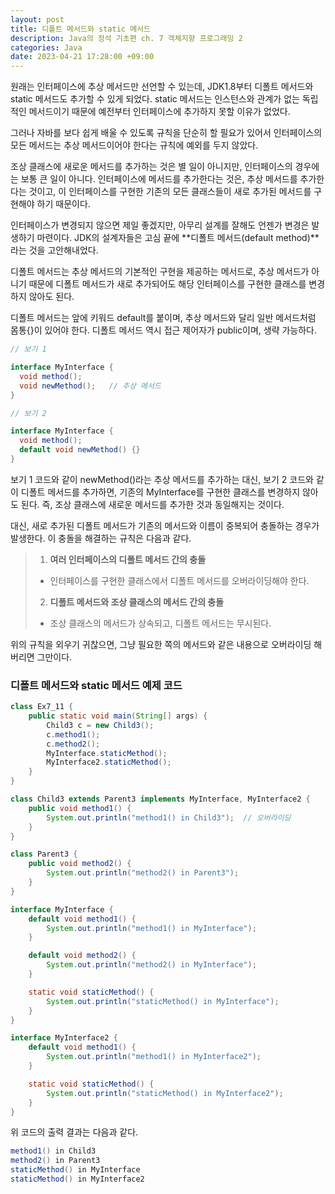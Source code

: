 ```yaml
---
layout: post
title: 디폴트 메서드와 static 메서드
description: Java의 정석 기초편 ch. 7 객체지향 프로그래밍 2
categories: Java
date: 2023-04-21 17:28:00 +09:00
---
```

원래는 인터페이스에 추상 메서드만 선언할 수 있는데, JDK1.8부터 디폴트 메서드와 static 메서드도 추가할 수 있게 되었다. static 메서드는 인스턴스와 관계가 없는 독립적인 메서드이기 때문에 예전부터 인터페이스에 추가하지 못할 이유가 없었다.

그러나 자바를 보다 쉽게 배울 수 있도록 규칙을 단순히 할 필요가 있어서 인터페이스의 모든 메서드는 추상 메서드이어야 한다는 규칙에 예외를 두지 않았다.

조상 클래스에 새로운 메서드를 추가하는 것은 별 일이 아니지만, 인터페이스의 경우에는 보통 큰 일이 아니다. 인터페이스에 메서드를 추가한다는 것은, 추상 메서드를 추가한다는 것이고, 이 인터페이스를 구현한 기존의 모든 클래스들이 새로 추가된 메서드를 구현해야 하기 때문이다. 

인터페이스가 변경되지 않으면 제일 좋겠지만, 아무리 설계를 잘해도 언젠가 변경은 발생하기 마련이다. JDK의 설계자들은 고심 끝에 **디폴트 메서드&#40;default method&#41;**라는 것을 고안해내었다.

디폴트 메서드는 추상 메서드의 기본적인 구현을 제공하는 메서드로, 추상 메서드가 아니기 때문에 디폴트 메서드가 새로 추가되어도 해당 인터페이스를 구현한 클래스를 변경하지 않아도 된다.

디폴트 메서드는 앞에 키워드 default를 붙이며, 추상 메서드와 달리 일반 메서드처럼 몸통{}이 있어야 한다. 디폴트 메서드 역시 접근 제어자가 public이며, 생략 가능하다.

```java
// 보기 1

interface MyInterface {
  void method();
  void newMethod();   // 추상 메서드
}
```

```java
// 보기 2

interface MyInterface {
  void method();
  default void newMethod() {}
}
```

보기 1 코드와 같이 newMethod()라는 추상 메서드를 추가하는 대신, 보기 2 코드와 같이 디폴트 메서드를 추가하면, 기존의 MyInterface를 구현한 클래스를 변경하지 않아도 된다. 즉, 조상 클래스에 새로운 메서드를 추가한 것과 동일해지는 것이다. 

대신, 새로 추가된 디폴트 메서드가 기존의 메서드와 이름이 중복되어 충돌하는 경우가 발생한다. 이 충돌을 해결하는 규칙은 다음과 같다.

> 1. **여러 인터페이스의 디폴트 메서드 간의 충돌**
> - 인터페이스를 구현한 클래스에서 디폴트 메서드를 오버라이딩해야 한다.
> 
> 2. **디폴트 메서드와 조상 클래스의 메서드 간의 충돌**
> - 조상 클래스의 메서드가 상속되고, 디폴트 메서드는 무시된다.

위의 규칙을 외우기 귀찮으면, 그냥 필요한 쪽의 메서드와 같은 내용으로 오버라이딩 해버리면 그만이다.


### 디폴트 메서드와 static 메서드 예제 코드

```java
class Ex7_11 {
	public static void main(String[] args) {
		Child3 c = new Child3();
		c.method1();
		c.method2();
		MyInterface.staticMethod(); 
		MyInterface2.staticMethod();
	}
}

class Child3 extends Parent3 implements MyInterface, MyInterface2 {
	public void method1() {	
		System.out.println("method1() in Child3");	// 오버라이딩 
	}			
}

class Parent3 {
	public void method2() {	
		System.out.println("method2() in Parent3");
	}
}

interface MyInterface {
	default void method1() { 
		System.out.println("method1() in MyInterface");
	}

	default void method2() { 
		System.out.println("method2() in MyInterface");
	}

	static void staticMethod() { 
		System.out.println("staticMethod() in MyInterface");
	}
}

interface MyInterface2 {
	default void method1() { 
		System.out.println("method1() in MyInterface2");
	}

	static void staticMethod() { 
		System.out.println("staticMethod() in MyInterface2");
	}
}
```

위 코드의 출력 결과는 다음과 같다.

```java
method1() in Child3
method2() in Parent3
staticMethod() in MyInterface
staticMethod() in MyInterface2
```

